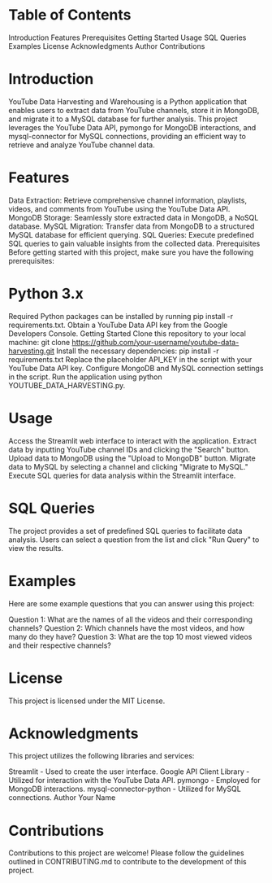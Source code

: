 # Table of Contents
Introduction
Features
Prerequisites
Getting Started
Usage
SQL Queries
Examples
License
Acknowledgments
Author
Contributions

# Introduction
YouTube Data Harvesting and Warehousing is a Python application that enables users to extract data from YouTube channels, store it in MongoDB, and migrate it to a MySQL database for further analysis. This project leverages the YouTube Data API, pymongo for MongoDB interactions, and mysql-connector for MySQL connections, providing an efficient way to retrieve and analyze YouTube channel data.

# Features
Data Extraction: Retrieve comprehensive channel information, playlists, videos, and comments from YouTube using the YouTube Data API.
MongoDB Storage: Seamlessly store extracted data in MongoDB, a NoSQL database.
MySQL Migration: Transfer data from MongoDB to a structured MySQL database for efficient querying.
SQL Queries: Execute predefined SQL queries to gain valuable insights from the collected data.
Prerequisites
Before getting started with this project, make sure you have the following prerequisites:

# Python 3.x
Required Python packages can be installed by running pip install -r requirements.txt.
Obtain a YouTube Data API key from the Google Developers Console.
Getting Started
Clone this repository to your local machine: git clone https://github.com/your-username/youtube-data-harvesting.git
Install the necessary dependencies: pip install -r requirements.txt
Replace the placeholder API_KEY in the script with your YouTube Data API key.
Configure MongoDB and MySQL connection settings in the script.
Run the application using python YOUTUBE_DATA_HARVESTING.py.
# Usage
Access the Streamlit web interface to interact with the application.
Extract data by inputting YouTube channel IDs and clicking the "Search" button.
Upload data to MongoDB using the "Upload to MongoDB" button.
Migrate data to MySQL by selecting a channel and clicking "Migrate to MySQL."
Execute SQL queries for data analysis within the Streamlit interface.
# SQL Queries
The project provides a set of predefined SQL queries to facilitate data analysis. Users can select a question from the list and click "Run Query" to view the results.

# Examples
Here are some example questions that you can answer using this project:

Question 1: What are the names of all the videos and their corresponding channels?
Question 2: Which channels have the most videos, and how many do they have?
Question 3: What are the top 10 most viewed videos and their respective channels?
# License
This project is licensed under the MIT License.

# Acknowledgments
This project utilizes the following libraries and services:

Streamlit - Used to create the user interface.
Google API Client Library - Utilized for interaction with the YouTube Data API.
pymongo - Employed for MongoDB interactions.
mysql-connector-python - Utilized for MySQL connections.
Author
Your Name
# Contributions
Contributions to this project are welcome! Please follow the guidelines outlined in CONTRIBUTING.md to contribute to the development of this project.
